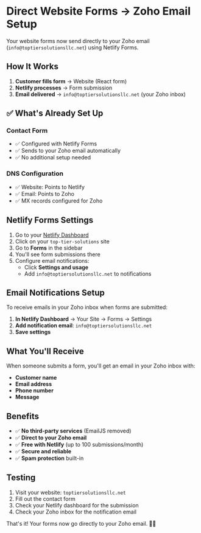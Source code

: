 # Direct Website Forms → Zoho Email Setup

Your website forms now send directly to your Zoho email (`info@toptiersolutionsllc.net`) using Netlify Forms.

## How It Works

1. **Customer fills form** → Website (React form)
2. **Netlify processes** → Form submission
3. **Email delivered** → `info@toptiersolutionsllc.net` (your Zoho inbox)

## ✅ What's Already Set Up

### **Contact Form**
- ✅ Configured with Netlify Forms
- ✅ Sends to your Zoho email automatically
- ✅ No additional setup needed

### **DNS Configuration**
- ✅ Website: Points to Netlify
- ✅ Email: Points to Zoho
- ✅ MX records configured for Zoho

## Netlify Forms Settings

1. Go to your [Netlify Dashboard](https://app.netlify.com/)
2. Click on your `top-tier-solutions` site
3. Go to **Forms** in the sidebar
4. You'll see form submissions there
5. Configure email notifications:
   - Click **Settings and usage**
   - Add `info@toptiersolutionsllc.net` to notifications

## Email Notifications Setup

To receive emails in your Zoho inbox when forms are submitted:

1. **In Netlify Dashboard** → Your Site → Forms → Settings
2. **Add notification email**: `info@toptiersolutionsllc.net`
3. **Save settings**

## What You'll Receive

When someone submits a form, you'll get an email in your Zoho inbox with:
- **Customer name**
- **Email address** 
- **Phone number**
- **Message**

## Benefits

- ✅ **No third-party services** (EmailJS removed)
- ✅ **Direct to your Zoho email**
- ✅ **Free with Netlify** (up to 100 submissions/month)
- ✅ **Secure and reliable**
- ✅ **Spam protection** built-in

## Testing

1. Visit your website: `toptiersolutionsllc.net`
2. Fill out the contact form
3. Check your Netlify dashboard for the submission
4. Check your Zoho inbox for the notification email

That's it! Your forms now go directly to your Zoho email. 📧✨ 